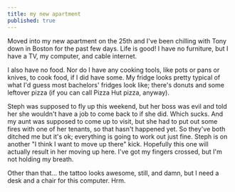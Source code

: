 ```yaml
---
title: my new apartment
published: true
---
```


Moved into my new apartment on the 25th and I've been chilling with Tony
down in Boston for the past few days. Life is good! I have no furniture,
but I have a TV, my computer, and cable internet.

I also have no food. Nor do I have any cooking tools, like pots or pans
or knives, to cook food, if I did have some. My fridge looks pretty
typical of what I'd guess most bachelors' fridges look like; there's
donuts and some leftover pizza (if you can call Pizza Hut pizza,
anyway).

Steph was supposed to fly up this weekend, but her boss was evil and
told her she wouldn't have a job to come back to if she did. Which
sucks. And my aunt was supposed to come up to visit, but she had to put
out some fires with one of her tenants, so that hasn't happened yet. So
they've both ditched me but it's ok; everything is going to work out
just fine. Steph is on another "I think I want to move up there" kick.
Hopefully this one will actually result in her moving up here. I've got
my fingers crossed, but I'm not holding my breath.

Other than that... the tattoo looks awesome, still, and damn, but I need
a desk and a chair for this computer. Hrm.
